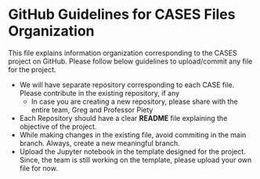 # GitHub Guidelines for CASES Files Organization

This file explains information organization corresponding to the CASES project on GitHub. Please follow below guidelines to upload/commit any file for the project. 

* We will have separate repository corresponding to each CASE file. Please contribute in the existing repository, if any 
  * In case you are creating a new repository, please share with the entire team, Greg and Professor Piety
* Each Repository should have a clear **README** file explaining the objective of the project. 
* While making changes in the existing file, avoid commiting in the main branch. Always, create a new meaningful branch. 
* Upload the Jupyter notebook in the template designed for the project. Since, the team is still working on the template, please upload your own file for now. 
